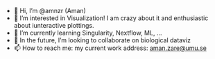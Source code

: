 - 👋 Hi, I’m @amnzr (Aman)
- 👀 I’m interested in Visualization! I am crazy about it and enthusiastic about iunteractive plottings. 
- 🌱 I’m currently learning Singularity, Nextflow, ML, ... 
- 💞️ In the future, I’m looking to collaborate on biological dataviz
- 📫 How to reach me: my current work address: aman.zare@umu.se

<!---
amnzr/amnzr is a ✨ special ✨ repository because its `README.md` (this file) appears on your GitHub profile.
You can click the Preview link to take a look at your changes.
--->
